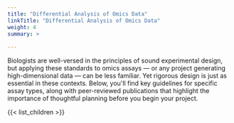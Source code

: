 ```yaml
---
title: "Differential Analysis of Omics Data"
linkTitle: "Differential Analysis of Omics Data"
weight: 4
summary: >
  
---
```

 
Biologists are well-versed in the principles of sound experimental design, but applying these standards to omics assays — or any project generating high-dimensional data — can be less familiar. Yet rigorous design is just as essential in these contexts. Below, you'll find key guidelines for specific assay types, along with peer-reviewed publications that highlight the importance of thoughtful planning before you begin your project.

{{< list_children >}}
